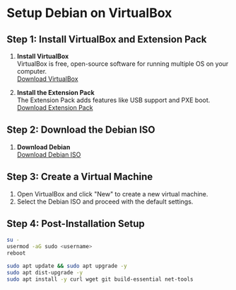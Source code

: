 # Setup Debian on VirtualBox

## Step 1: Install VirtualBox and Extension Pack

1. **Install VirtualBox**  
   VirtualBox is free, open-source software for running multiple OS on your computer.  
   [Download VirtualBox](https://www.oracle.com/virtualization/virtualbox/)

2. **Install the Extension Pack**  
   The Extension Pack adds features like USB support and PXE boot.  
   [Download Extension Pack](https://www.oracle.com/virtualization/virtualbox/)

## Step 2: Download the Debian ISO

1. **Download Debian**  
   [Download Debian ISO](https://www.debian.org/)

## Step 3: Create a Virtual Machine

1. Open VirtualBox and click "New" to create a new virtual machine.
2. Select the Debian ISO and proceed with the default settings.

## Step 4: Post-Installation Setup

```bash
su -
usermod -aG sudo <username>
reboot

sudo apt update && sudo apt upgrade -y
sudo apt dist-upgrade -y
sudo apt install -y curl wget git build-essential net-tools
